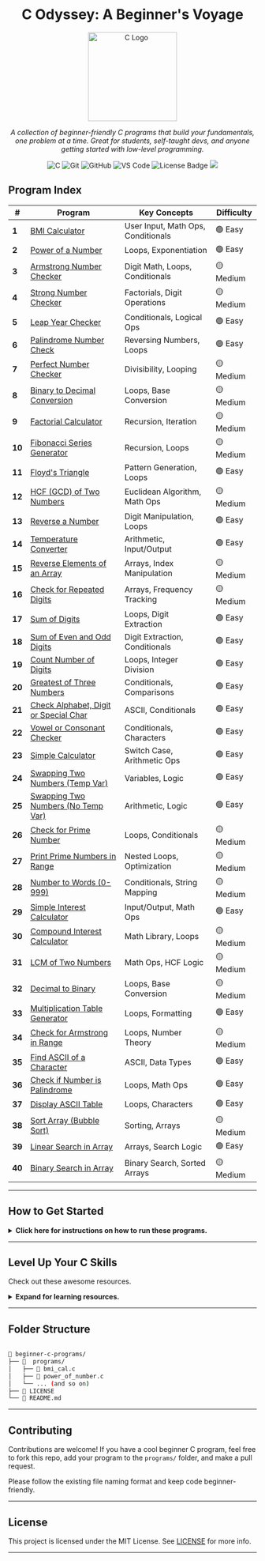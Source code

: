<h1 align="center">  C Odyssey: A Beginner's Voyage </h1>

<div align="center">
  <img src="https://upload.wikimedia.org/wikipedia/commons/1/19/C_Logo.png" alt="C Logo" width="180">
</div>
<p align="center"><i>A collection of beginner-friendly C programs that build your fundamentals, one problem at a time. Great for students, self-taught devs, and anyone getting started with low-level programming.</i></p>

<p align="center">
  <img src="https://img.shields.io/badge/C-00599C?style=for-the-badge&logo=c&logoColor=white" alt="C" />
  <img src="https://img.shields.io/badge/Git-F05032?style=for-the-badge&logo=git&logoColor=white" alt="Git" />
  <img src="https://img.shields.io/badge/GitHub-181717?style=for-the-badge&logo=github&logoColor=white" alt="GitHub" />
  <img src="https://img.shields.io/badge/VS%20Code-007ACC?style=for-the-badge&logo=visual-studio-code&logoColor=white" alt="VS Code" />
  <img src="https://img.shields.io/badge/License-MIT-blue.svg?style=for-the-badge" alt="License Badge">
  <img src="https://img.shields.io/badge/status-maintained-brightgreen?style=for-the-badge" />
</p>



## Program Index

| #  | Program | Key Concepts | Difficulty |
|----|----------------------------------------------------------------------------------------------------------------------------------|------------------------------------------------|------------|
| **1**  | [BMI Calculator](https://github.com/TheTimelessRecall/beginner-c-programs/blob/master/programs/bmi_cal.c)                    | User Input, Math Ops, Conditionals             | 🟢 Easy    |
| **2**  | [Power of a Number](https://github.com/TheTimelessRecall/beginner-c-programs/blob/master/programs/power_of_number.c)         | Loops, Exponentiation                          | 🟢 Easy    |
| **3**  | [Armstrong Number Checker](https://github.com/TheTimelessRecall/beginner-c-programs/blob/master/programs/armstrong_number.c) | Digit Math, Loops, Conditionals                | 🟡 Medium  |
| **4**  | [Strong Number Checker](https://github.com/TheTimelessRecall/beginner-c-programs/blob/master/programs/strong_number.c)       | Factorials, Digit Operations                   | 🟡 Medium  |
| **5**  | [Leap Year Checker](https://github.com/TheTimelessRecall/beginner-c-programs/blob/master/programs/leap_year.c)               | Conditionals, Logical Ops                      | 🟢 Easy    |
| **6**  | [Palindrome Number Check](https://github.com/TheTimelessRecall/beginner-c-programs/blob/master/programs/palindrome_number.c) | Reversing Numbers, Loops                       | 🟢 Easy    |
| **7**  | [Perfect Number Checker](https://github.com/TheTimelessRecall/beginner-c-programs/blob/master/programs/perfect_number.c)     | Divisibility, Looping                          | 🟡 Medium  |
| **8**  | [Binary to Decimal Conversion](https://github.com/TheTimelessRecall/beginner-c-programs/blob/master/programs/binary_to_decimal.c) | Loops, Base Conversion                    | 🟡 Medium  |
| **9**  | [Factorial Calculator](https://github.com/TheTimelessRecall/beginner-c-programs/blob/master/programs/factorial_number.c)     | Recursion, Iteration                           | 🟡 Medium  |
| **10** | [Fibonacci Series Generator](https://github.com/TheTimelessRecall/beginner-c-programs/blob/master/programs/fibonacci_series.c) | Recursion, Loops                             | 🟡 Medium  |
| **11** | [Floyd's Triangle](https://github.com/TheTimelessRecall/beginner-c-programs/blob/master/programs/floyd_triangle.c)           | Pattern Generation, Loops                      | 🟢 Easy    |
| **12** | [HCF (GCD) of Two Numbers](https://github.com/TheTimelessRecall/beginner-c-programs/blob/master/programs/hcf_of_numbers.c)   | Euclidean Algorithm, Math Ops                  | 🟡 Medium  |
| **13** | [Reverse a Number](https://github.com/TheTimelessRecall/beginner-c-programs/blob/master/programs/reverse_of_number.c)        | Digit Manipulation, Loops                      | 🟢 Easy    |
| **14** | [Temperature Converter](https://github.com/TheTimelessRecall/beginner-c-programs/blob/master/programs/temperature_converter.c) | Arithmetic, Input/Output                     | 🟢 Easy    |
| **15** | [Reverse Elements of an Array](https://github.com/TheTimelessRecall/beginner-c-programs/blob/master/programs/reversing_of_array_elements.c) | Arrays, Index Manipulation      | 🟡 Medium  |
| **16** | [Check for Repeated Digits](https://github.com/TheTimelessRecall/beginner-c-programs/blob/master/programs/checking_repetition_of_digit.c) | Arrays, Frequency Tracking        | 🟡 Medium  |
| **17** | [Sum of Digits](https://github.com/TheTimelessRecall/beginner-c-programs/blob/master/programs/sum_digits.c) | Loops, Digit Extraction | 🟢 Easy |
| **18** | [Sum of Even and Odd Digits](https://github.com/TheTimelessRecall/beginner-c-programs/blob/master/programs/sum_even_odd_digits.c) | Digit Extraction, Conditionals | 🟢 Easy |
| **19** | [Count Number of Digits](https://github.com/TheTimelessRecall/beginner-c-programs/blob/master/programs/count_digits.c) | Loops, Integer Division | 🟢 Easy |
| **20** | [Greatest of Three Numbers](https://github.com/TheTimelessRecall/beginner-c-programs/blob/master/programs/greatest_of_three.c) | Conditionals, Comparisons | 🟢 Easy |
| **21** | [Check Alphabet, Digit or Special Char](https://github.com/TheTimelessRecall/beginner-c-programs/blob/master/programs/check_char_type.c) | ASCII, Conditionals | 🟢 Easy |
| **22** | [Vowel or Consonant Checker](https://github.com/TheTimelessRecall/beginner-c-programs/blob/master/programs/vowel_consonant.c) | Conditionals, Characters | 🟢 Easy |
| **23** | [Simple Calculator](https://github.com/TheTimelessRecall/beginner-c-programs/blob/master/programs/simple_calculator.c) | Switch Case, Arithmetic Ops | 🟢 Easy |
| **24** | [Swapping Two Numbers (Temp Var)](https://github.com/TheTimelessRecall/beginner-c-programs/blob/master/programs/swap_with_temp.c) | Variables, Logic | 🟢 Easy |
| **25** | [Swapping Two Numbers (No Temp Var)](https://github.com/TheTimelessRecall/beginner-c-programs/blob/master/programs/swap_no_temp.c) | Arithmetic, Logic | 🟢 Easy |
| **26** | [Check for Prime Number](https://github.com/TheTimelessRecall/beginner-c-programs/blob/master/programs/prime_check.c) | Loops, Conditionals | 🟡 Medium |
| **27** | [Print Prime Numbers in Range](https://github.com/TheTimelessRecall/beginner-c-programs/blob/master/programs/prime_in_range.c) | Nested Loops, Optimization | 🟡 Medium |
| **28** | [Number to Words (0-999)](https://github.com/TheTimelessRecall/beginner-c-programs/blob/master/programs/number_to_words.c) | Conditionals, String Mapping | 🟡 Medium |
| **29** | [Simple Interest Calculator](https://github.com/TheTimelessRecall/beginner-c-programs/blob/master/programs/simple_interest.c) | Input/Output, Math Ops | 🟢 Easy |
| **30** | [Compound Interest Calculator](https://github.com/TheTimelessRecall/beginner-c-programs/blob/master/programs/compound_interest.c) | Math Library, Loops | 🟡 Medium |
| **31** | [LCM of Two Numbers](https://github.com/TheTimelessRecall/beginner-c-programs/blob/master/programs/lcm_of_numbers.c) | Math Ops, HCF Logic | 🟡 Medium |
| **32** | [Decimal to Binary](https://github.com/TheTimelessRecall/beginner-c-programs/blob/master/programs/decimal_to_binary.c) | Loops, Base Conversion | 🟡 Medium |
| **33** | [Multiplication Table Generator](https://github.com/TheTimelessRecall/beginner-c-programs/blob/master/programs/multiplication_table.c) | Loops, Formatting | 🟢 Easy |
| **34** | [Check for Armstrong in Range](https://github.com/TheTimelessRecall/beginner-c-programs/blob/master/programs/armstrong_in_range.c) | Loops, Number Theory | 🟡 Medium |
| **35** | [Find ASCII of a Character](https://github.com/TheTimelessRecall/beginner-c-programs/blob/master/programs/char_ascii_value.c) | ASCII, Data Types | 🟢 Easy |
| **36** | [Check if Number is Palindrome](https://github.com/TheTimelessRecall/beginner-c-programs/blob/master/programs/palindrome_check.c) | Loops, Math Ops | 🟢 Easy |
| **37** | [Display ASCII Table](https://github.com/TheTimelessRecall/beginner-c-programs/blob/master/programs/ascii_table.c) | Loops, Characters | 🟢 Easy |
| **38** | [Sort Array (Bubble Sort)](https://github.com/TheTimelessRecall/beginner-c-programs/blob/master/programs/bubble_sort.c) | Sorting, Arrays | 🟡 Medium |
| **39** | [Linear Search in Array](https://github.com/TheTimelessRecall/beginner-c-programs/blob/master/programs/linear_search.c) | Arrays, Search Logic | 🟢 Easy |
| **40** | [Binary Search in Array](https://github.com/TheTimelessRecall/beginner-c-programs/blob/master/programs/binary_search.c) | Binary Search, Sorted Arrays | 🟡 Medium |



---

##  How to Get Started

<details>
<summary><strong>Click here for instructions on how to run these programs.</strong></summary>

1.  **Clone the Repo:**
    ```bash
    git clone https://github.com/TheTimelessRecall/beginner-c-programs.git
    cd beginner-c-programs/programs
    ```

2.  **Compile the Code:** (e.g., `bmi_cal.c`)
    ```bash
    gcc bmi_cal.c -o bmi_calc -lm
    ```
    > **Note:** The `-lm` flag is for linking the math library, which may be needed for some programs.

3.  **Run the Executable:**
    ```bash
    ./bmi_calc
    ```

</details>

---

##  Level Up Your C Skills

Check out these awesome resources.

<details>
<summary><strong>Expand for learning resources.</strong></summary>

### Quick Start
- [**C Programming - GeeksforGeeks**](https://www.geeksforgeeks.org/c-programming-language/)
- [**Learn-C.org (Interactive)**](https://www.learn-c.org/)

### Deep Dive
- [**CS50x: Introduction to Computer Science (Harvard)**](https://cs50.harvard.edu/x/)
- [**The C Programming Language by K&R (The C Bible)**](https://archive.org/details/The_C_Programming_Language_2nd_Edition)

### Practice Platforms
- [**LeetCode C Problems**](https://leetcode.com/problemset/all/?difficulty=Easy&status=Not%20Started&tags=c)
- [**HackerRank C Challenges**](https://www.hackerrank.com/domains/c)

</details>

---

## Folder Structure
```bash

📁 beginner-c-programs/
├── 📁  programs/  
│   ├── 📄 bmi_cal.c
│   ├── 📄 power_of_number.c
│   └── ... (and so on)       
├── 📄 LICENSE
└── 📄 README.md
```

---

##  Contributing

Contributions are welcome! If you have a cool beginner C program, feel free to fork this repo, add your program to the `programs/` folder, and make a pull request. 

Please follow the existing file naming format and keep code beginner-friendly.


---

## License

This project is licensed under the MIT License.
See [LICENSE](https://github.com/TheTimelessRecall/beginner-c-programs/blob/master/LICENSE) for more info.

---


